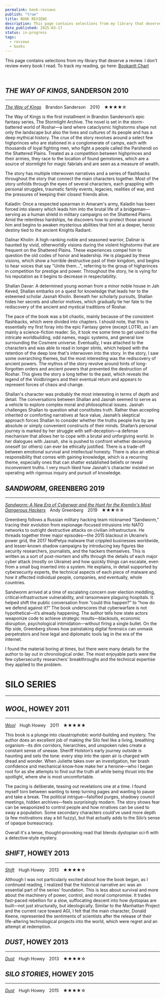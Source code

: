 ```yaml
---
permalink: book-reviews
publish: "true"
title: BOOK REVIEWS
description: This page contains selections from my library that deserve a review. I don't review every book I read.
date_published: 2025-03-17
status: in-progress
tags:
  - reviews
  - books
---
```


This page contains selections from my library that deserve a review. I don't review every book I read. To track my reading, go here: [Bookantt Chart](https://docs.google.com/spreadsheets/d/e/2PACX-1vRwP-rk4fyMo5L00mkJrt989AXA6JYjx_pjrqGnBSWSS_7JJ2S9Yj6ylxYP9-jrYZUxrBs8gXHA02RN/pubhtml)

</br>

## *THE WAY OF KINGS*, SANDERSON 2010
---

[*The Way of Kings*](https://www.goodreads.com/book/show/7235533-the-way-of-kings)&emsp;Brandon Sanderson&emsp;2010&emsp;★★★★☆

The Way of Kings is the first installment in Brandon Sanderson’s epic fantasy series, The Stormlight Archive. The novel is set in the storm-battered world of Roshar—a land where cataclysmic highstorms shape not only the landscape but also the lives and cultures of its people and has a deep mythical history. The crux of the story revolves around a select few highprinces who are stationed in a conglomerate of camps, each with thousands of loyal fighting men, who fight a people called the Parshendi on the Shattered Plains. Treated as a competition between highprinces and their armies, they race to the location of found gemstones, which are a source of stormlight for magic fabrials and are seen as a measure of wealth. 

The story has multiple interwoven narratives and a series of flashbacks throughout the story that connect the main characters together. Most of the story unfolds through the eyes of several characters, each grappling with personal struggles, traumatic family events, legacies, realities of war, and the pressures of keeping their closest friends alive. 

Kaladin: Once a respected spearman in Amaram's army, Kaladin has been forced into slavery which leads him into the brutal life of a bridgeman—serving as a human shield in military campaigns on the Shattered Plains. Amid the relentless hardships, he discovers how to protect those around him and begins to awaken mysterious abilities that hint at a deeper, heroic destiny tied to the ancient Knights Radiant.

Dalinar Kholin: A high-ranking noble and seasoned warrior, Dalinar is haunted by vivid, otherworldly visions during the violent highstorms that are frequent on the Shattered Plains. These experiences compel him to question the old codes of honor and leadership. He is plagued by these visions, which show a horrible destructive past of their kingdom, and begins to hear voices that say "Unite them...", referring to the group of highprinces in competition for prestige and power. Throughout the story, he is vying for his reputation as it begins to decrease in respectability. 

Shallan Davar: A determined young woman from a minor noble house in Jah Keved, Shallan embarks on a quest for knowledge that leads her to the esteemed scholar Jasnah Kholin. Beneath her scholarly pursuits, Shallan hides her secrets and ulterior motives, which gradually tie her fate to the rediscovery of the ancient and mystical traditions of Roshar. 

The pace of the book was a bit chaotic, mainly because of the consistent flashbacks, which were divided into chapters. I should note, that this is essentially my first foray into the epic Fantasy genre (except LOTR), as I am mainly a science-fiction reader. So, it took me some time to get used to the intricate worldbuilding, odd names, magic systems, and general lore surrounding the Cosmere universe. Eventually, I was attached to the characters and was able to read in longer stints, which helped with the retention of the deep lore that's interwoven into the story. In the story, I saw some overarching themes, but the most interesting was the rediscovery of ancient powers. The mythos of the story revolve around hints of long-forgotten orders and ancient powers that prevented the destruction of Roshar. This gives the story a long tether to the past, which reveals the legend of the Voidbringers and their eventual return and appears to represent forces of chaos and change.

Shallan's character was probably the most interesting in terms of depth and detail. The conversations between Shallan and Jasnah seemed to serve as a vehicle to explore complex moral and philosophical issues. Jasnah challenges Shallan to question what constitutes truth. Rather than accepting inherited or comforting narratives at face value, Jasnah’s skeptical approach forces Shallan to consider whether the truths people live by are absolute or simply convenient constructs of their minds. Shallan’s personal journey is marked by her struggle with self-deception—a defense mechanism that allows her to cope with a brutal and unforgiving world. In her dialogues with Jasnah, she is pushed to confront whether deceiving oneself (or others) can ever be ethically justified. There is a trade-off between emotional survival and intellectual honesty. There is also an ethical responsibility that comes with gaining knowledge, which is a recurring theme, especially ones that can shatter established beliefs or reveal inconvenient truths. I very much liked how Jasnah's character insisted on operating with rigorous inquiry and pursuit of knowledge.

## *SANDWORM*, GREENBERG 2019
---

[*Sandworm: A New Era of Cyberwar and the Hunt for the Kremlin's Most Dangerous Hackers*](https://www.amazon.com/Sandworm-Cyberwar-Kremlins-Dangerous-Hackers/dp/0385544405)&emsp;Andy Greenberg&emsp;2019&emsp;★★★☆☆

Greenberg follows a Russian military hacking team nicknamed “Sandworm,” tracing their evolution from espionage-focused intrusions into NATO networks to outright destructive attacks on civilian infrastructure. He threads together three major episodes—the 2015 blackout in Ukraine’s power grid, the 2017 NotPetya malware that crippled businesses worldwide, and lesser‑known shadow campaigns by introducing key figures like security researchers, journalists, and the hackers themselves. This is written as a sort of post-mortem and sifts through the details of each major cyber attack (mostly on Ukraine) and how quickly things can escalate, even from a small bug inserted into a system. He explains, in detail supported by cybersecurity experts, the technical aspects of each piece of malware and how it affected individual people, companies, and eventually, whole countries. 

Sandworm arrived at a time of escalating concern over election meddling, critical‐infrastructure vulnerability, and ransomware plaguing hospitals. It helped shift the public conversation from “could this happen?” to “how do we defend against it?” The book underscores that cyberwarfare is not hypothetical—it’s already happening. The author tells how state actors weaponize code to achieve strategic results—blackouts, economic disruption, psychological intimidation—without firing a single bullet. On the flip side, Greenberg shows how painstaking digital forensics can unmask perpetrators and how legal and diplomatic tools lag in the era of the internet. 

I found the material boring at times, but there were many details for the author to lay out in chronological order. The most enjoyable parts were the few cybersecurity researchers' breakthroughs and the technical expertise they applied to the problem. 

# SILO SERIES
---

## *WOOL*, HOWEY 2011
---

[*Wool*](https://www.thriftbooks.com/w/wool-omnibus-silo-1_hugh-howey/258324/?resultid=0bec0b47-6602-453d-8074-e9de67e508d3#edition=7143660&idiq=675900)&emsp;Hugh Howey&emsp;2011&emsp;★★★★★

This book is a plunge into claustrophobic world-building and mystery. The author does an excellent job of making the Silo feel like a living, breathing organism--its dim corridors, hierarchies, and unspoken rules create a constant sense of unease. Sheriff Holston’s early journey outside is haunting and sets the tone: every step into the open air is charged with dread and wonder. When Juliette takes over an investigation, her brash confidence and mechanical know‑how make her a heroine—who I began root for as she attempts to find out the truth all while being thrust into the spotlight, where she is most uncomfortable.

The pacing is deliberate, teasing out revelations one at a time. I found myself torn between wanting to keep turning pages and wanting to pause and take a break. The political intrigue—falsified purges, shadowy council meetings, hidden archives—feels surprisingly modern. The story shows fear can be weaponized to control people and how nrratives can be used to sway a population. Some secondary characters could’ve used more depth (a few motivations stay a bit fuzzy), but that actually adds to the Silo’s sense of opaque bureaucracy.

Overall it's a tense, thought‑provoking read that blends dystopian sci‑fi with a detective‑style mystery.

## *SHIFT*, HOWEY 2013
---

[*Shift*](https://www.thriftbooks.com/w/shift_hugh-howey/549376/?resultid=03a21d0a-60e7-46ac-8aaf-ee88f5b29ebb#edition=11159529&idiq=16124985)&emsp;Hugh Howey&emsp;2013&emsp;★★★★☆

Although I was not particularly excited about how the book began, as I continued reading, I realized that the historical narrative arc was an essential part of the series' foundation. This is less about survival and more about the machinery of power, control, and moral compromise. It trades fast-paced rebellion for a slow, suffocating descent into how dystopias are built—not just structurally, but ideologically. Similar to the Manhattan Project and the current race toward AGI, I felt that the main character, Donald Keene, represented the sentiments of scientists after the release of their life-altering technological projects into the world, which were regret and an attempt at redemption.

## *DUST*, HOWEY 2013
---

[*Dust*](https://www.amazon.com/Dust-Silo-Trilogy-Hugh-Howey/dp/0544838262)&emsp;Hugh Howey&emsp;2013&emsp;★★★★☆

## *SILO STORIES*, HOWEY 2015
---

[*Dust*](https://www.goodreads.com/book/show/58802560-silo-stories)&emsp;Hugh Howey&emsp;2015&emsp;★★★★☆


